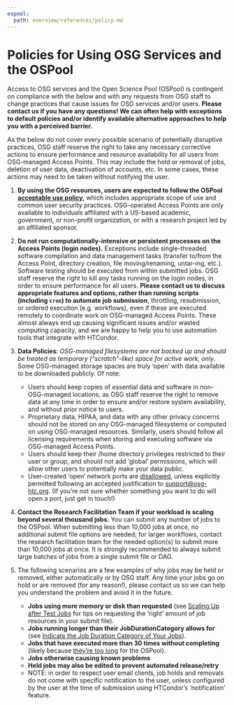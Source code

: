 ```yaml
---
ospool:
  path: overview/references/policy.md
---
```


Policies for Using OSG Services and the OSPool 
====================================

Access to OSG services and the Open Science Pool (OSPool) is contingent on compliance with the below and with any requests from OSG staff to change practices that cause issues for OSG services and/or users. **Please contact us if you have any questions! We can often help with exceptions to default policies and/or identify available alternative approaches to help you with a perceived barrier.**

As the below do not cover every possible scenario of potentially disruptive practices, OSG staff reserve the right to take any necessary corrective actions to ensure performance and resource availability for all users from OSG-managed Access Points. This may include the hold or removal of jobs, deletion of user data, deactivation of accounts, etc. In some cases, these actions may need to be taken without notifying the user.

1. **By using the OSG resources, users are expected to follow the OSPool [acceptable use policy](https://github.com/opensciencegrid/osgconnect-portal-markdowns/blob/master/signup_content/signup_modal.md)**, which includes appropriate scope of use and common user security practices. OSG-operated Access Points are only available to individuals affiliated with a US-based academic, government, or non-profit organization, or with a research project led by an affiliated sponsor.

2. **Do not run computationally-intensive or persistent processes on the Access Points (login nodes).** Exceptions include single-threaded software compilation and data management tasks (transfer to/from the Access Point, directory creation, file moving/renaming, untar-ing, etc.). Software testing should be executed from within submitted jobs. OSG staff reserve the right to kill any tasks running on the login nodes, in order to ensure performance for all users. **Please contact us to discuss appropriate features and options, rather than running scripts (including `cron`) to automate job submission**, throttling, resubmission, or ordered execution (e.g. workflows), even if these are executed remotely to coordinate work on OSG-managed Access Points. These almost always end up causing significant issues and/or wasted computing capacity, and we are happy to help you to use automation tools that integrate with HTCondor.

3. **Data Policies**: *OSG-managed filesystems are not backed up and should be treated as temporary (“scratch”-like) space for active work, only*. Some OSG-managed storage spaces are truly ‘open’ with data available to be downloaded publicly. Of note:
	 - Users should keep copies of essential data and software in non-OSG-managed locations, as OSG staff reserve the right to remove data at any time in order to ensure and/or restore system availability, and without prior notice to users.
	 - Proprietary data, HIPAA, and data with any other privacy concerns should not be stored on any OSG-managed filesystems or computed on using OSG-managed resources. Similarly, users should follow all licensing requirements when storing and executing software via OSG-managed Access Points.
	 - Users should keep their /home directory privileges restricted to their user or group, and should not add ‘global’ permissions, which will allow other users to potentially make your data public.
	 - User-created ‘open’ network ports are [disallowed](https://github.com/opensciencegrid/security/blob/master/docs/policy/OSG_Connect_Login_Server_Open_Port_Policy.md), unless explicitly permitted following an accepted justification to support@osg-htc.org. (If you’re not sure whether something you want to do will open a port, just get in touch!)

4. **Contact the Research Facilitation Team if your workload is scaling beyond several thousand jobs.** You can submit any number of jobs to the OSPool. When submitting less than 10,000 jobs at once, no additional submit file options are needed; for larger workflows, contact the research facilitation team for the needed option(s) to submit more than 10,000 jobs at once. It is strongly recommended to always submit large batches of jobs from a single submit file or DAG. 

5. The following scenarios are a few examples of why jobs may be held or removed, either automatically or by OSG staff. Any time your jobs go on hold or are removed (for any reason!), please contact us so we can help you understand the problem and avoid it in the future.
	 - **Jobs using more memory or disk than requested** (see [Scaling Up after Test Jobs](../../../htc_workloads/workload_planning/preparing-to-scale-up/) for tips on requesting the ‘right’ amount of job resources in your submit file).
	 - **Jobs running longer than their JobDurationCategory allows for** (see [Indicate the Job Duration Category of Your Jobs](../../../htc_workloads/workload_planning/roadmap/)).
	 - **Jobs that have executed more than 30 times without completing**  (likely because [they’re too long](../../../overview/account_setup/is-it-for-you/) for the OSPool).
	 - **Jobs otherwise causing known problems** 
	 - **Held jobs may also be edited to prevent automated release/retry**
	 - NOTE: in order to respect user email clients, job holds and removals do not come with specific notification to the user, unless configured by the user at the time of submission using HTCondor’s ‘notification’ feature.

